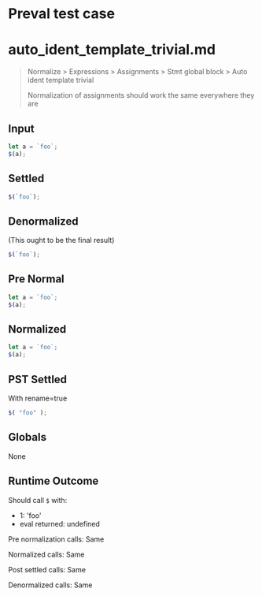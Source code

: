 # Preval test case

# auto_ident_template_trivial.md

> Normalize > Expressions > Assignments > Stmt global block > Auto ident template trivial
>
> Normalization of assignments should work the same everywhere they are

## Input

`````js filename=intro
let a = `foo`;
$(a);
`````

## Settled


`````js filename=intro
$(`foo`);
`````

## Denormalized
(This ought to be the final result)

`````js filename=intro
$(`foo`);
`````

## Pre Normal


`````js filename=intro
let a = `foo`;
$(a);
`````

## Normalized


`````js filename=intro
let a = `foo`;
$(a);
`````

## PST Settled
With rename=true

`````js filename=intro
$( "foo" );
`````

## Globals

None

## Runtime Outcome

Should call `$` with:
 - 1: 'foo'
 - eval returned: undefined

Pre normalization calls: Same

Normalized calls: Same

Post settled calls: Same

Denormalized calls: Same
